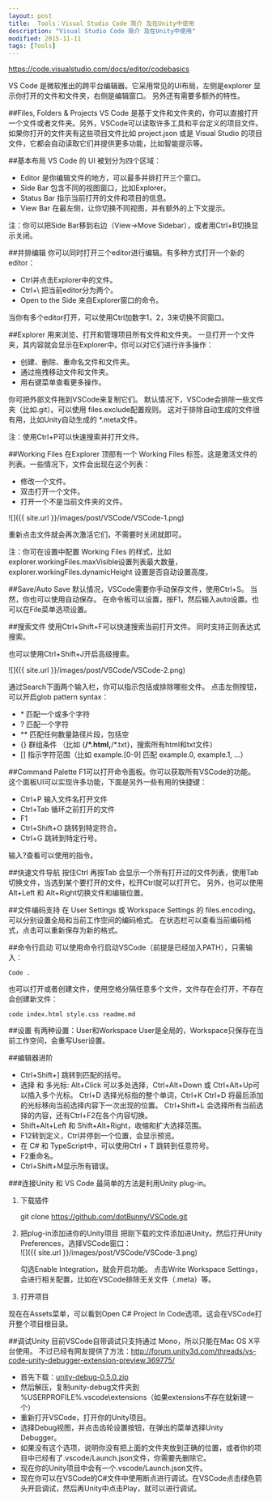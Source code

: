 ```yaml
---
layout: post
title:  Tools：Visual Studio Code 简介 及在Unity中使用 
description: "Visual Studio Code 简介 及在Unity中使用"
modified: 2015-11-11
tags: [Tools]
---
```


https://code.visualstudio.com/docs/editor/codebasics

VS Code 是微软推出的跨平台编辑器。它采用常见的UI布局，左侧是explorer 显示你打开的文件和文件夹，右侧是编辑窗口。
另外还有需要多额外的特性。

##Files, Folders & Projects
VS Code 是基于文件和文件夹的，你可以直接打开一个文件或者文件夹。另外，VSCode可以读取许多工具和平台定义的项目文件。如果你打开的文件夹有这些项目文件比如 project.json 或是 Visual Studio 的项目文件，它都会自动读取它们并提供更多功能，比如智能提示等。

##基本布局
VS Code 的 UI 被划分为四个区域：

- Editor 是你编辑文件的地方，可以最多并排打开三个窗口。
- Side Bar 包含不同的视图窗口，比如Explorer。
- Status Bar 指示当前打开的文件和项目的信息。
- View Bar 在最左侧，让你切换不同视图，并有额外的上下文提示。

注：你可以把Side Bar移到右边（View->Move Sidebar），或者用Ctrl+B切换显示关闭。

##并排编辑
你可以同时打开三个editor进行编辑。有多种方式打开一个新的editor：

- Ctrl并点击Explorer中的文件。
- Ctrl+\ 把当前editor分为两个。
- Open to the Side  来自Explorer窗口的命令。

当你有多个editor打开，可以使用Ctrl加数字1，2，3来切换不同窗口。

##Explorer
用来浏览、打开和管理项目所有文件和文件夹。
一旦打开一个文件夹，其内容就会显示在Explorer中。你可以对它们进行许多操作：

- 创建、删除、重命名文件和文件夹。
- 通过拖拽移动文件和文件夹。
- 用右键菜单查看更多操作。
	
你可把外部文件拖到VSCode来复制它们。
默认情况下，VSCode会排除一些文件夹（比如.git）。可以使用 files.exclude配置规则。
这对于排除自动生成的文件很有用，比如Unity自动生成的 *.meta文件。

注：使用Ctrl+P可以快速搜索并打开文件。

##Working Files
在Explorer 顶部有一个 Working Files 标签。这是激活文件的列表。一些情况下，文件会出现在这个列表：

- 修改一个文件。
- 双击打开一个文件。
- 打开一个不是当前文件夹的文件。

![]({{ site.url }}/images/post/VSCode/VSCode-1.png)

重新点击文件就会再次激活它们，不需要时关闭就即可。

注：你可在设置中配置 Working Files 的样式，比如explorer.workingFiles.maxVisible设置列表最大数量，explorer.workingFiles.dynamicHeight 设置是否自动设置高度。

##Save/Auto Save
默认情况，VSCode需要你手动保存文件，使用Ctrl+S。
当然，你也可以使用自动保存。
在命令板可以设置，按F1，然后输入auto设置。也可以在File菜单选项设置。

##搜索文件
使用Ctrl+Shift+F可以快速搜索当前打开文件。
同时支持正则表达式搜索。

也可以使用Ctrl+Shift+J开启高级搜索。

![]({{ site.url }}/images/post/VSCode/VSCode-2.png)

通过Search下面两个输入栏，你可以指示包括或排除哪些文件。
点击左侧按钮，可以开启glob pattern syntax：

- \* 匹配一个或多个字符
- ? 匹配一个字符
- ** 匹配任何数量路径片段，包括空
- {}  群组条件 （比如  {**/*.html,**/*.txt}，搜索所有html和txt文件）
- []  指示字符范围（比如 example.[0-9] 匹配 example.0, example.1, …）

##Command Palette
F1可以打开命令面板。你可以获取所有VSCode的功能。
这个面板UI可以实现许多功能，下面是另外一些有用的快捷键：

- Ctrl+P 输入文件名打开文件
- Ctrl+Tab 循环之前打开的文件
- F1
- Ctrl+Shift+O 跳转到特定符合。
- Ctrl+G 跳转到特定行号。

输入?查看可以使用的指令。

##快速文件导航
按住Ctrl 再按Tab 会显示一个所有打开过的文件列表，使用Tab切换文件，当选到某个要打开的文件，松开Ctrl就可以打开它。
另外，也可以使用Alt+Left 和 Alt+Right切换文件和编辑位置。

##文件编码支持
在 User Settings 或 Workspace Settings 的 files.encoding，可以分别设置全局和当前工作空间的编码格式。
在状态栏可以查看当前编码格式，点击可以重新保存为新的格式。

##命令行启动
可以使用命令行启动VSCode（前提是已经加入PATH），只需输入：

    Code .
    
也可以打开或者创建文件，使用空格分隔任意多个文件，文件存在会打开，不存在会创建新文件：

    code index.html style.css readme.md

##设置
有两种设置：User和Workspace
User是全局的，Workspace只保存在当前工作空间，会重写User设置。

##编辑器进阶

- Ctrl+Shift+] 跳转到匹配的括号。
- 选择 和 多光标:
  Alt+Click 可以多处选择，Ctrl+Alt+Down 或 Ctrl+Alt+Up可以插入多个光标。
  Ctrl+D 选择光标指的整个单词，Ctrl+K Ctrl+D 将最后添加的光标移向当前选择内容下一次出现的位置。
  Ctrl+Shift+L 会选择所有当前选择的内容，还有Ctrl+F2在各个内容切换。
- Shift+Alt+Left 和 Shift+Alt+Right，收缩和扩大选择范围。
- F12转到定义，Ctrl并停到一个位置，会显示预览。
- 在 C# 和 TypeScript中，可以使用Ctrl + T 跳转到任意符号。
- F2重命名。
- Ctrl+Shift+M显示所有错误。


###连接Unity 和 VS Code
最简单的方法是利用Unity plug-in。

1. 下载插件

    git clone https://github.com/dotBunny/VSCode.git
  
2. 把plug-in添加进你的Unity项目
    把刚下载的文件添加进Unity。然后打开Unity Preferences，选择VSCode窗口：	
    ![]({{ site.url }}/images/post/VSCode/VSCode-3.png)

    勾选Enable Integration，就会开启功能。
    点击Write Workspace Settings，会进行相关配置，比如在VSCode排除无关文件（.meta）等。
    
3. 打开项目

  现在在Assets菜单，可以看到Open C# Project In Code选项。这会在VSCode打开整个项目根目录。

##调试Unity
目前VSCode自带调试只支持通过 Mono，所以只能在Mac OS X平台使用。
不过已经有网友提供了方法：http://forum.unity3d.com/threads/vs-code-unity-debugger-extension-preview.369775/
	
- 首先下载：[unity-debug-0.5.0.zip](http://beta.unity3d.com/lukasz/vscode/unity-debug-0.5.0.zip)
- 然后解压，复制unity-debug文件夹到 %USERPROFILE%\.vscode\extensions（如果extensions不存在就新建一个）
- 重新打开VSCode，打开你的Unity项目。
- 选择Debug视图，并点击齿轮设置按钮，在弹出的菜单选择Unity Debugger。
- 如果没有这个选项，说明你没有把上面的文件夹放到正确的位置，或者你的项目中已经有了.vscode/Launch.json文件，你需要先删除它。
- 现在你的Unity项目中会有一个.vscode/Launch.json文件。
- 现在你可以在VSCode的C#文件中使用断点进行调试。在VSCode点击绿色箭头开启调试，然后再Unity中点击Play，就可以进行调试。